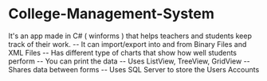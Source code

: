 # College-Management-System



It's an app made in C# ( winforms ) that helps teachers and students keep track of their work.
-- It can import/export into and from Binary Files and XML Files
-- Has different type of charts that show how well students perform
-- You can print the data
-- Uses ListView, TreeView, GridView
-- Shares data between forms
-- Uses SQL Server to store the Users Accounts
